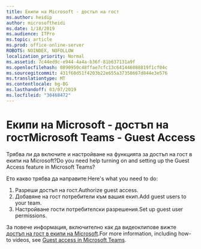 ```yaml
---
title: Екипи на Microsoft - достъп на гост
ms.author: heidip
author: microsoftheidi
ms.date: 1/18/2019
ms.audience: ITPro
ms.topic: article
ms.prod: office-online-server
ROBOTS: NOINDEX, NOFOLLOW
localization_priority: Normal
ms.assetid: 7c44ed9c-e944-4a4a-b36f-81b637131a9f
ms.openlocfilehash: 0890950c48ffae7cfc13c641446088819f1cf04c
ms.sourcegitcommit: 431f60d51f4203b22e655a37358667d844e3e576
ms.translationtype: MT
ms.contentlocale: bg-BG
ms.lasthandoff: 03/07/2019
ms.locfileid: "30468472"
---
```

# <a name="microsoft-teams---guest-access"></a><span data-ttu-id="50c62-102">Екипи на Microsoft - достъп на гост</span><span class="sxs-lookup"><span data-stu-id="50c62-102">Microsoft Teams - Guest Access</span></span>

<span data-ttu-id="50c62-103">Трябва ли да включите и настройване на функцията за достъп на гост в екипи на Microsoft?</span><span class="sxs-lookup"><span data-stu-id="50c62-103">Do you need help turning on and setting up the Guest Access feature in Microsoft Teams?</span></span>

<span data-ttu-id="50c62-104">Ето какво трябва да направите:</span><span class="sxs-lookup"><span data-stu-id="50c62-104">Here's what you need to do:</span></span>

1. <span data-ttu-id="50c62-105">Разреши достъп на гост.</span><span class="sxs-lookup"><span data-stu-id="50c62-105">Authorize guest access.</span></span>
1. <span data-ttu-id="50c62-106">Добавяне на гост потребители към вашия екип.</span><span class="sxs-lookup"><span data-stu-id="50c62-106">Add guest users to your team.</span></span>
1. <span data-ttu-id="50c62-107">Настройване гости потребителски разрешения.</span><span class="sxs-lookup"><span data-stu-id="50c62-107">Set up guest user permissions.</span></span>

<span data-ttu-id="50c62-108">За повече информация, включително как да видеоклипове вижте [достъп на гост в екипи на Microsoft](https://docs.microsoft.com/en-us/microsoftteams/guest-access).</span><span class="sxs-lookup"><span data-stu-id="50c62-108">For more information, including how-to videos, see [Guest access in Microsoft Teams](https://docs.microsoft.com/en-us/microsoftteams/guest-access).</span></span>

